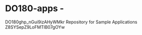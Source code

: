 # DO180-apps - 
DO180ghp_nGui9izAHyWMkr Repository for Sample Applications Z8SYSepZ9LoFMTIB07gOYw


 
